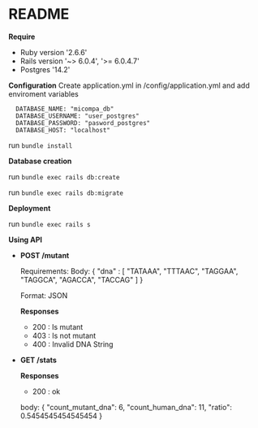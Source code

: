 # README

**Require**
* Ruby version '2.6.6'
* Rails version '~> 6.0.4', '>= 6.0.4.7'
* Postgres '14.2'

**Configuration**
Create application.yml in /config/application.yml and add enviroment variables

```
  DATABASE_NAME: "micompa_db"
  DATABASE_USERNAME: "user_postgres"
  DATABASE_PASSWORD: "pasword_postgres"
  DATABASE_HOST: "localhost"
```

run ``` bundle install ```

**Database creation**

  run ``` bundle exec rails db:create ```

  run ``` bundle exec rails db:migrate ```

**Deployment**

  run ``` bundle exec rails s ```

**Using API**

* **POST /mutant**

  Requirements:
    Body: { "dna" : [ "TATAAA", "TTTAAC", "TAGGAA", "TAGGCA", "AGACCA", "TACCAG" ] }
    
    Format: JSON
    
    **Responses**
    * 200 : Is mutant
    * 403 : Is not mutant
    * 400 : Invalid DNA String

* **GET /stats**
    
    **Responses**
    * 200 : ok
 
    body: { "count_mutant_dna": 6, "count_human_dna": 11, "ratio": 0.5454545454545454 }
    
